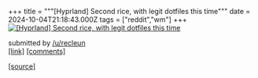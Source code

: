 +++
title = """[Hyprland] Second rice, with legit dotfiles this time"""
date = 2024-10-04T21:18:43.000Z
tags = ["reddit","wm"]
+++
[![[Hyprland] Second rice, with legit dotfiles this time](https://b.thumbs.redditmedia.com/pCGtV24geETJP8H0AT6rTUSLdppL0H2_DbYNWcWxIos.jpg "[Hyprland] Second rice, with legit dotfiles this time")](https://www.reddit.com/r/unixporn/comments/1fwa48k/hyprland_second_rice_with_legit_dotfiles_this_time/)

submitted by [/u/recleun](https://www.reddit.com/user/recleun)  
[\[link\]](https://www.reddit.com/gallery/1fwa48k) [\[comments\]](https://www.reddit.com/r/unixporn/comments/1fwa48k/hyprland_second_rice_with_legit_dotfiles_this_time/)

[[source]](https://www.reddit.com/r/unixporn/comments/1fwa48k/hyprland_second_rice_with_legit_dotfiles_this_time/)
